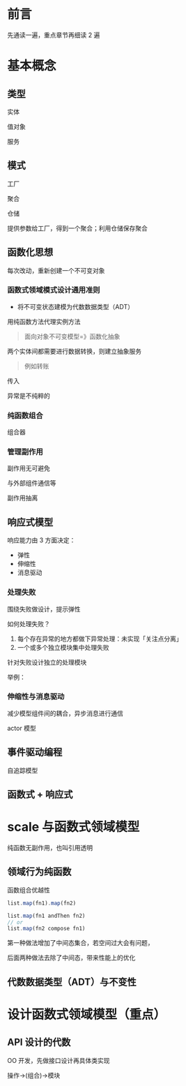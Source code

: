 # 前言

先通读一遍，重点章节再细读 2 遍

# 基本概念

## 类型

实体

值对象

服务

## 模式

工厂

聚合

仓储

提供参数给工厂，得到一个聚合；利用仓储保存聚合

## 函数化思想

每次改动，重新创建一个不可变对象

### 函数式领域模式设计通用准则

- 将不可变状态建模为代数数据类型（ADT）


用纯函数方法代理实例方法
> 面向对象不可变模型=》函数化抽象



两个实体间都需要进行数据转换，则建立抽象服务
> 例如转账

传入

异常是不纯粹的

### 纯函数组合

组合器

### 管理副作用

副作用无可避免

与外部组件通信等

副作用抽离

## 响应式模型

响应能力由 3 方面决定：
- 弹性
- 伸缩性
- 消息驱动

### 处理失败

围绕失败做设计，提示弹性

如何处理失败？
1. 每个存在异常的地方都做下异常处理：未实现「关注点分离」
2. 一个或多个独立模块集中处理失败

针对失败设计独立的处理模块

举例：

### 伸缩性与消息驱动

减少模型组件间的耦合，异步消息进行通信

actor 模型


## 事件驱动编程

自追踪模型

## 函数式 + 响应式

# scale 与函数式领域模型

纯函数无副作用，也叫引用透明

## 领域行为纯函数

函数组合优越性

```js
list.map(fn1).map(fn2)

list.map(fn1 andThen fn2)
// or
list.map(fn2 compose fn1)
```
第一种做法增加了中间态集合，若空间过大会有问题，

后面两种做法去除了中间态，带来性能上的优化

## 代数数据类型（ADT）与不变性


# 设计函数式领域模型（重点）

## API 设计的代数

OO 开发，先做接口设计再具体类实现

操作->(组合)->模块

